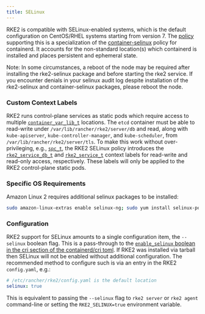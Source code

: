 ```yaml
---
title: SELinux
---
```


RKE2 is compatible with SELinux-enabled systems, which is the default configuration on CentOS/RHEL systems starting from version 7.
The [policy](https://github.com/rancher/rke2-selinux) supporting this is a specialization of the 
[container-selinux](https://github.com/containers/container-selinux) policy for containerd. It accounts
for the non-standard location(s) which containerd is installed and places persistent and ephemeral state.

Note: In some circumstances, a reboot of the node may be required after installing the rke2-selinux package and before starting the rke2 service. If you encounter denials in your selinux audit log despite installation of the rke2-selinux and container-selinux packages, please reboot the node.

### Custom Context Labels

RKE2 runs control-plane services as static pods which require access to multiple
[`container_var_lib_t`](https://github.com/containers/container-selinux/blob/RHEL7.5/container.te#L59)
locations. The `etcd` container must be able to read-write under `/var/lib/rancher/rke2/server/db` and read,
along with `kube-apiserver`, `kube-controller-manager`, and `kube-scheduler`, from `/var/lib/rancher/rke2/server/tls`.
To make this work without over-privileging, e.g.,
[`spc_t`](https://github.com/containers/container-selinux/blob/RHEL7.5/container.te#L47-L49), the RKE2 SELinux policy
introduces the [`rke2_service_db_t`](https://github.com/rancher/rke2-selinux/blob/v0.3.latest.1/rke2.te#L15-L21) and 
[`rke2_service_t`](https://github.com/rancher/rke2-selinux/blob/v0.3.latest.1/rke2.te#L9-L13) context labels for
read-write and read-only access, respectively. These labels will only be applied to the RKE2 control-plane static pods.  

### Specific OS Requirements

<Tabs groupId="os-reqs" queryString>
<TabItem value="Amazon Linux 2">
Amazon Linux 2 requires additional selinux packages to be installed:

```bash
sudo amazon-linux-extras enable selinux-ng; sudo yum install selinux-policy-targeted -y
```

</TabItem>
</Tabs>


### Configuration

RKE2 support for SELinux amounts to a single configuration item, the `--selinux` boolean flag. This is a pass-through
to the [`enable_selinux` boolean in the cri section of the containerd/cri toml](https://github.com/containerd/cri/blob/release/1.4/docs/config.md).
If RKE2 was installed via tarball then SELinux will not be enabled without additional configuration. The recommended
method to configure such is via an entry in the RKE2 `config.yaml`, e.g.:

```yaml
# /etc/rancher/rke2/config.yaml is the default location
selinux: true
```

This is equivalent to passing the `--selinux` flag to `rke2 server` or `rke2 agent` command-line or setting the
`RKE2_SELINUX=true` environment variable.
